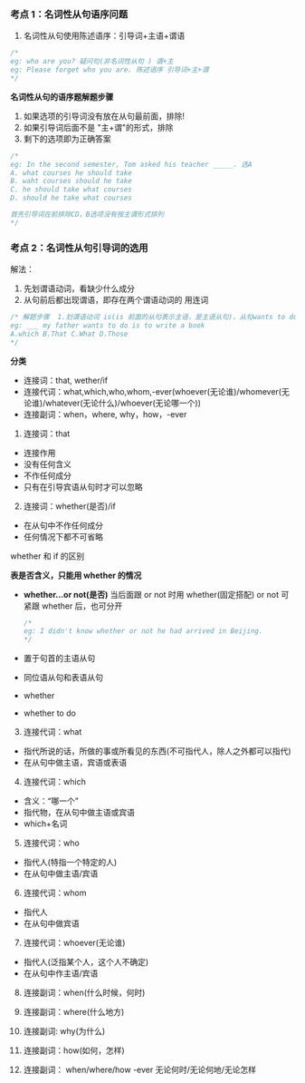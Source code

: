### 考点 1：名词性从句语序问题

1. 名词性从句使用陈述语序：引导词+主语+谓语

```js
/*
eg: who are you? 疑问句(非名词性从句 ) 谓+主
eg: Please forget who you are. 陈述语序 引导词+主+谓
*/
```

**名词性从句的语序题解题步骤**

1. 如果选项的引导词没有放在从句最前面，排除!
2. 如果引导词后面不是 "主+谓"的形式，排除
3. 剩下的选项即为正确答案

```js
/*
eg: In the second semester, Tom asked his teacher _____. 选A
A. what courses he should take
B. waht courses should he take
C. he should take what courses
D. should he take what courses

首先引导词在前排除CD，B选项没有按主谓形式排列
*/
```

### 考点 2：名词性从句引导词的选用

解法：

1. 先划谓语动词，看缺少什么成分
2. 从句前后都出现谓语，即存在两个谓语动词的 用连词

```js
/* 解题步骤  1.划谓语动词 is(is 前面的从句表示主语，是主语从句)，从句wants to do 缺少宾语。可以选which或what 但是这里which表示哪一个 不符合题意 所以选择C.
eg: ___ my father wants to do is to write a book
A.which B.That C.What D.Those
*/
```

**分类**

- 连接词：that, wether/if
- 连接代词：what,which,who,whom,-ever(whoever(无论谁)/whomever(无论谁)/whatever(无论什么)/whoever(无论哪一个))
- 连接副词：when，where, why，how，-ever

1. 连接词：that

- 连接作用
- 没有任何含义
- 不作任何成分
- 只有在引导宾语从句时才可以忽略

2. 连接词：whether(是否)/if

- 在从句中不作任何成分
- 任何情况下都不可省略

whether 和 if 的区别

**表是否含义，只能用 whether 的情况**

- **whether...or not(是否)**
  当后面跟 or not 时用 whether(固定搭配)
  or not 可紧跟 whether 后，也可分开

  ```js
  /*
  eg: I didn't know whether or not he had arrived in Beijing.
  */
  ```

- 置于句首的主语从句
- 同位语从句和表语从句
- whether
- whether to do

3. 连接代词：what

- 指代所说的话，所做的事或所看见的东西(不可指代人，除人之外都可以指代)
- 在从句中做主语，宾语或表语

4. 连接代词：which

- 含义：“哪一个”
- 指代物，在从句中做主语或宾语
- which+名词

5. 连接代词：who

- 指代人(特指一个特定的人)
- 在从句中做主语/宾语

6. 连接代词：whom

- 指代人
- 在从句中做宾语

7. 连接代词：whoever(无论谁)

- 指代人(泛指某个人，这个人不确定)
- 在从句中作主语/宾语

8. 连接副词：when(什么时候，何时)

9. 连接副词：where(什么地方)

10. 连接副词: why(为什么)

11. 连接副词：how(如何，怎样)

12. 连接副词： when/where/how -ever 无论何时/无论何地/无论怎样

